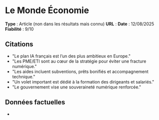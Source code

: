 # Le Monde Économie

**Type** : Article (non dans les résultats mais connu)
**URL** : 
**Date** : 12/08/2025
**Fiabilité** : 9/10

## Citations

* "Le plan IA français est l’un des plus ambitieux en Europe."
* "Les PME/ETI sont au cœur de la stratégie pour éviter une fracture numérique."
* "Les aides incluent subventions, prêts bonifiés et accompagnement technique."
* "Un volet important est dédié à la formation des dirigeants et salariés."
* "Le gouvernement vise une souveraineté numérique renforcée."

## Données factuelles

- 
